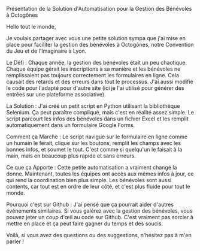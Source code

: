Présentation de la Solution d'Automatisation pour la Gestion des Bénévoles à Octogônes

Hello tout le monde,

Je voulais partager avec vous une petite solution sympa que j'ai mise en place pour faciliter la gestion des bénévoles à Octogônes, notre Convention du Jeu et de l'Imaginaire à Lyon.

Le Défi :
Chaque année, la gestion des bénévoles était un peu chaotique. Chaque équipe gérait les inscriptions à sa manière et les bénévoles ne remplissaient pas toujours correctement les formulaires en ligne. Cela causait des retards et des erreurs dans tout le processus. J'ai aussi modifié le code pour l'adapté pour d'autre site (ici je l'ai utilisé pour générer des entrées sur une plateforme associative).

La Solution :
J'ai créé un petit script en Python utilisant la bibliothèque Selenium. Ça peut paraître compliqué, mais c'est en réalité assez simple. Le script parcourt les infos des bénévoles dans un fichier Excel et les remplit automatiquement dans un formulaire Google Forms.

Comment ça Marche :
Le script navigue sur le formulaire en ligne comme un humain le ferait, clique sur les boutons, remplit les champs avec les bonnes infos, et soumet le tout. C'est comme si quelqu'un le faisait à la main, mais en beaucoup plus rapide et sans erreurs.

Ce que ça Apporte :
Cette petite automatisation a vraiment changé la donne. Maintenant, toutes les équipes ont accès aux mêmes infos à jour, ce qui rend la coordination bien plus simple. Les bénévoles sont aussi contents, car tout est en ordre de leur côté, et c'est plus fluide pour tout le monde.

Pourquoi c'est sur Github :
J'ai pensé que ça pourrait aider d'autres événements similaires. Si vous galérez avec la gestion des bénévoles, vous pouvez jeter un coup d'œil au code sur Github. C'est vraiment pas sorcier à mettre en place et ça peut faire gagner du temps et des soucis.

Voilà, si vous avez des questions ou des suggestions, n'hésitez pas à m'en parler !
